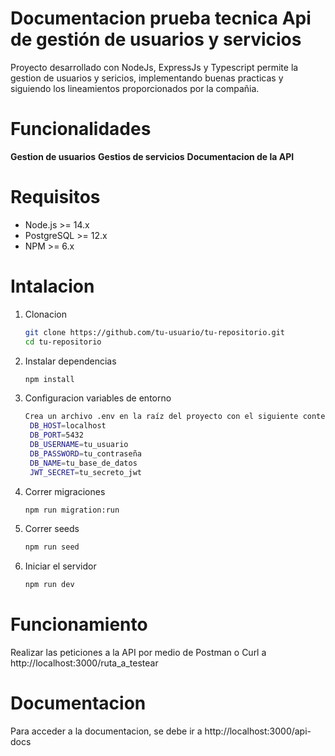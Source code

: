 # Documentacion prueba tecnica Api de gestión de usuarios y servicios

Proyecto desarrollado con NodeJs, ExpressJs y Typescript permite la gestion de usuarios y sericios, implementando buenas practicas y siguiendo los lineamientos proporcionados por la compañia.

# Funcionalidades

**Gestion de usuarios**
**Gestios de servicios**
**Documentacion de la API**

# Requisitos

- Node.js >= 14.x
- PostgreSQL >= 12.x
- NPM >= 6.x

# Intalacion

1. Clonacion
    ```bash
    git clone https://github.com/tu-usuario/tu-repositorio.git
    cd tu-repositorio

2. Instalar dependencias
    ```bash
    npm install

3. Configuracion variables de entorno
   ```bash
   Crea un archivo .env en la raíz del proyecto con el siguiente contenido:
    DB_HOST=localhost
    DB_PORT=5432
    DB_USERNAME=tu_usuario
    DB_PASSWORD=tu_contraseña
    DB_NAME=tu_base_de_datos
    JWT_SECRET=tu_secreto_jwt

4. Correr migraciones
   ```bash
   npm run migration:run
5. Correr seeds
   ```bash
   npm run seed
6. Iniciar el servidor
   ```bash
   npm run dev

# Funcionamiento

Realizar las peticiones a la API por medio de Postman o Curl a http://localhost:3000/ruta_a_testear

# Documentacion
Para acceder a la documentacion, se debe ir a http://localhost:3000/api-docs
